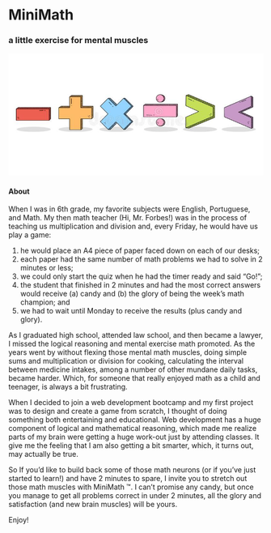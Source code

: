 # MiniMath
### a little exercise for mental muscles
![MathSymbols](/images/cute-math-set.jpg)

#### About

When I was in 6th grade, my favorite subjects were English, Portuguese, and Math. My then math teacher (Hi, Mr. Forbes!) was in the process of teaching us multiplication and division and, every Friday, he would have us play a game:

1. he would place an A4 piece of paper faced down on each of our desks;
2. each paper had the same number of math problems we had to solve in 2 minutes or less;
3. we could only start the quiz when he had the timer ready and said “Go!”;
4. the student that finished in 2 minutes and had the most correct answers would receive (a) candy and (b) the glory of being the week’s math champion; and
5. we had to wait until Monday to receive the results (plus candy and glory).

As I graduated high school, attended law school, and then became a lawyer, I missed the logical reasoning and mental exercise math promoted. As the years went by without flexing those mental math muscles, doing simple sums and multiplication or division for cooking, calculating the interval between medicine intakes, among a number of other mundane daily tasks, became harder. Which, for someone that really enjoyed math as a child and teenager, is always a bit frustrating.

When I decided to join a web development bootcamp and my first project was to design and create a game from scratch, I thought of doing something both entertaining and educational. Web development has a huge component of logical and mathematical reasoning, which made me realize parts of my brain were getting a huge work-out just by attending classes. It give me the feeling that I am also getting a bit smarter, which, it turns out, may actually be true. 

So If you’d like to build back some of those math neurons (or if you’ve just started to learn!) and have 2 minutes to spare, I invite you to stretch out those math muscles with MiniMath ™. I can’t promise any candy, but once you manage to get all problems correct in under 2 minutes, all the glory and satisfaction (and new brain muscles) will be yours.

Enjoy!

